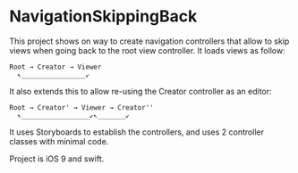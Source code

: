 

# NavigationSkippingBack

This project shows on way to create navigation controllers that allow to skip views when going back to the root view controller. It loads views as follow:

```
Root → Creator → Viewer
  ↖________________↙
```

It also extends this to allow re-using the Creator controller as an editor:

```
Root → Creator' → Viewer → Creator''
  ↖_________________↙↖_______↙
```

It uses Storyboards to establish the controllers, and uses 2 controller classes with minimal code.

Project is iOS 9 and swift.

